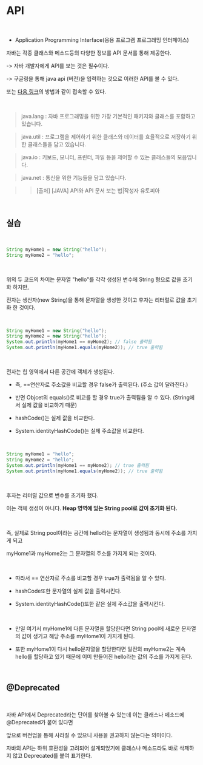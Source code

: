 API
============

<br/>

- Application Programming Interface(응용 프로그램 프로그래밍 인터페이스)

자바는 각종 클래스와 메소드등의 다양한 정보를 API 문서를 통해 제공한다.

-> 자바 개발자에게 API를 보는 것은 필수이다.

-> 구글링을 통해 java api (버전)을 입력하는 것으로 이러한 API를 볼 수 있다.

또는 [다음 링크](ttps://moomini.tistory.com/5)의 방법과 같이 접속할 수 있다.

<br/>

> java.lang : 자바 프로그래밍을 위한 가장 기본적인 패키지와 클래스를 포함하고 있습니다.

> java.util : 프로그램을 제어하기 위한 클래스와 데이터를 효율적으로 저장하기 위한 클래스들을 담고 있습니다.

> java.io : 키보드, 모니터, 프린터, 파일 등을 제어할 수 있는 클래스들의 모음입니다.

> java.net : 통신을 위한 기능들을 담고 있습니다.

>> [출처] [JAVA] API와 API 문서 보는 법|작성자 유토피아

<br/>

## 실습

<br/>

```java
String myHome1 = new String("hello");
String myHome2 = "hello";
```

<br/>

위의 두 코드의 차이는 문자열 "hello"를 각각 생성된 변수에 String 형으로 값을 초기화 하지만,

전자는 생산자(new String)을 통해 문자열을 생성한 것이고 후자는 리터럴로 값을 초기화 한 것이다.

<br/>

```java
String myHome1 = new String("hello");
String myHome2 = new String("hello");
System.out.println(myHome1 == myHome2); // false 출력됨
System.out.println(myHome1.equals(myHome2)); // true 출력됨
```

<br/>

전자는 힙 영역에서 다른 공간에 객체가 생성된다. 

* 즉, ==연산자로 주소값을 비교할 경우 false가 출력된다. (주소 값이 달라진다.)

*  반면 Objcet의 equals()로 비교를 할 경우 true가 출력됨을 알 수 있다. (String에서 실제 값을 비교하기 때문)

*  hashCode()는 실제 값을 비교한다.

*  System.identityHashCode()는 실제 주소값을 비교한다.

<br/>

```java
String myHome1 = "hello";
String myHome2 = "hello";
System.out.println(myHome1 == myHome2); // true 출력됨
System.out.println(myHome1.equals(myHome2)); // true 출력됨
```

<br/>

후자는 리터럴 값으로 변수를 초기화 했다.

이는 객체 생성이 아니다. **Heap 영역에 있는 String pool로 값이 초기화 된다.**

<br/>

즉, 실제로 String pool이라는 공간에 hello라는 문자열이 생성됨과 동시에 주소를 가지게 되고 

myHome1과 myHome2는 그 문자열의 주소를 가지게 되는 것이다. 

<br/>

* 따라서 == 연산자로 주소를 비교할 경우 true가 출력됨을 알 수 있다.

* hashCode또한 문자열의 실제 값을 출력시킨다.

* System.identityHashCode()또한 같은 실제 주소값을 출력시킨다.

<br/>

* 만일 여기서 myHome1에 다른 문자열을 할당한다면 String pool에 새로운 문자열의 값이 생기고 해당 주소를 myHome1이 가지게 된다. 

* 또한 myHome1이 다시 hello문자열을 할당한다면 일전의 myHome2는 계속 hello를 할당하고 있기 때문에 이미 만들어진 hello라는 값의 주소를 가지게 된다.

<br/>

## @Deprecated

<br/>

자바 API에서 Deprecated라는 단어를 찾아볼 수 있는데 이는 클래스나 메소드에 @Deprecated가 붙어 있다면 

앞으로 버전업을 통해 사라질 수 있으니 사용을 권고하지 않는다는 의미이다.  

자바의 API는 하위 호환성을 고려되어 설계되었기에 클래스나 메소드라도 바로 삭제하지 않고 Deprecated를 붙여 표기한다.
